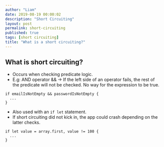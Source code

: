 ```yaml
---
author: "Liam"
date: 2019-08-19 00:00:02
description: "Short Circuiting"
layout: post
permalink: short-circuiting
published: true
tags: [short circuiting]
title: "What is a short circuiting?"
---
```


## What is short circuiting?

- Occurs when checking predicate logic.
- E.g: AND operator && -> If the left side of an operator fails, the rest of the predicate will not be checked. No way for the expression to be true.

```
if emailIsNotEmpty && passwordIsNotEmpty {
  ...
}
```

- Also used with an `if let` statement.
- If short circuiting did not kick in, the app could crash depending on the latter checks.

```
if let value = array.first, value != 100 {
  ...
}
```
